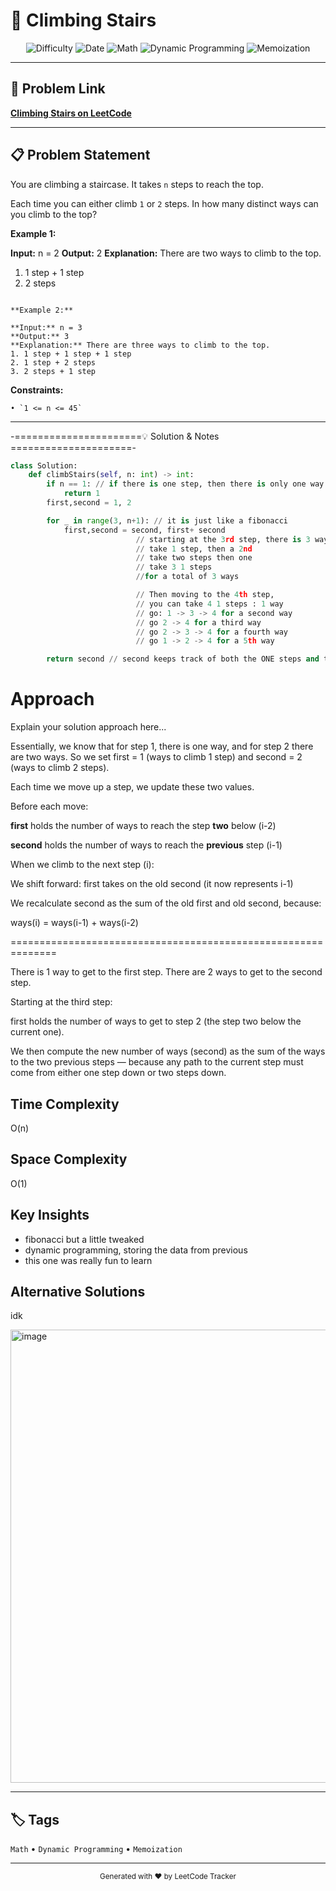 # 📝 Climbing Stairs

<div align="center">

![Difficulty](https://img.shields.io/badge/Difficulty-Easy-green)
![Date](https://img.shields.io/badge/Date-9--6--2025-blue)
![Math](https://img.shields.io/badge/Math-lightgrey)
![Dynamic Programming](https://img.shields.io/badge/Dynamic%20Programming-lightgrey)
![Memoization](https://img.shields.io/badge/Memoization-lightgrey)

</div>

---

## 🔗 Problem Link
**[Climbing Stairs on LeetCode](https://leetcode.com/problems/climbing-stairs)**

---

## 📋 Problem Statement

You are climbing a staircase. It takes `n` steps to reach the top.

Each time you can either climb `1` or `2` steps. In how many distinct ways can you climb to the top?

**Example 1:**

**Input:** n = 2
**Output:** 2
**Explanation:** There are two ways to climb to the top.
1. 1 step + 1 step
2. 2 steps

```

**Example 2:**

**Input:** n = 3
**Output:** 3
**Explanation:** There are three ways to climb to the top.
1. 1 step + 1 step + 1 step
2. 1 step + 2 steps
3. 2 steps + 1 step

```

**Constraints:**

	• `1 <= n <= 45`

---

-======================💡 Solution & Notes =====================-


```python
class Solution:
    def climbStairs(self, n: int) -> int:
        if n == 1: // if there is one step, then there is only one way
            return 1
        first,second = 1, 2 

        for _ in range(3, n+1): // it is just like a fibonacci
            first,second = second, first+ second 
                            // starting at the 3rd step, there is 3 ways of getting there
                            // take 1 step, then a 2nd
                            // take two steps then one
                            // take 3 1 steps
                            //for a total of 3 ways

                            // Then moving to the 4th step, 
                            // you can take 4 1 steps : 1 way
                            // go: 1 -> 3 -> 4 for a second way
                            // go 2 -> 4 for a third way
                            // go 2 -> 3 -> 4 for a fourth way
                            // go 1 -> 2 -> 4 for a 5th way

        return second // second keeps track of both the ONE steps and the TWO steps
```
# Approach
Explain your solution approach here...

Essentially, we know that for step 1, there is one way, and for step 2 there are two ways.
So we set first = 1 (ways to climb 1 step) and second = 2 (ways to climb 2 steps).

Each time we move up a step, we update these two values.

Before each move:

**first** holds the number of ways to reach the step **two** below (i-2)

**second** holds the number of ways to reach the **previous** step (i-1)

When we climb to the next step (i):

We shift forward: first takes on the old second (it now represents i-1)

We recalculate second as the sum of the old first and old second, because:

ways(i) = ways(i-1) + ways(i-2)

==============================================================



There is 1 way to get to the first step.
There are 2 ways to get to the second step.

Starting at the third step:

first holds the number of ways to get to step 2 (the step two below the current one).

We then compute the new number of ways (second) as the sum of the ways to the two previous steps — because any path to the current step must come from either one step down or two steps down.

## Time Complexity
O(n)

## Space Complexity
O(1)

## Key Insights
- fibonacci but a little tweaked
- dynamic programming, storing the data from previous
- this one was really fun to learn

## Alternative Solutions
idk

<img width="1417" height="725" alt="image" src="https://github.com/user-attachments/assets/2b4af33c-c471-4cf4-8084-0bcbfefdbe19" />


---

## 🏷️ Tags
`Math` • `Dynamic Programming` • `Memoization`

---

<div align="center">
  <sub>Generated with ❤️ by LeetCode Tracker</sub>
</div>
